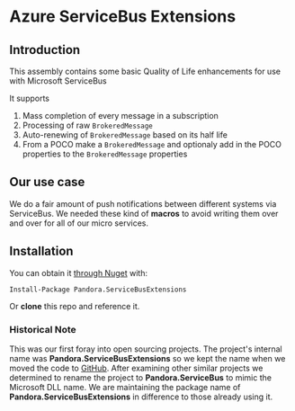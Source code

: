 # Azure ServiceBus Extensions

## Introduction

This assembly contains some basic Quality of Life enhancements for use with Microsoft ServiceBus

It supports
  1. Mass completion of every message in a subscription
  2. Processing of raw `BrokeredMessage`
  3. Auto-renewing of `BrokeredMessage` based on its half life
  4. From a POCO make a `BrokeredMessage` and optionaly add in the POCO properties to the `BrokeredMessage` properties

## Our use case

We do a fair amount of push notifications between different systems via ServiceBus. We needed these kind of **macros** to avoid writing them over and over for all of our micro services.

## Installation

You can obtain it [through Nuget](https://www.nuget.org/packages/Pandora.ServiceBusExtensions/) with:

    Install-Package Pandora.ServiceBusExtensions

Or **clone** this repo and reference it.

### Historical Note

This was our first foray into open sourcing projects. The project's internal name was **Pandora.ServiceBusExtensions** so we kept the name when we moved the code to [GitHub](https://github.com/PandoraJewelry/ServiceBus). After examining other similar projects we determined to rename the project to **Pandora.ServiceBus** to mimic the Microsoft DLL name. We are maintaining the package name of **Pandora.ServiceBusExtensions** in difference to those already using it.

